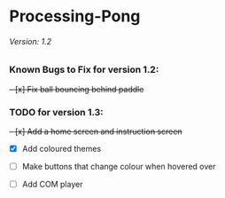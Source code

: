 # Processing-Pong
###### Version: 1.2
### Known Bugs to Fix for version 1.2:
~~- [x] Fix ball bouncing behind paddle~~
### TODO for version 1.3:
~~- [x] Add a home screen and instruction screen~~
- [x] Add coloured themes
- [ ] Make buttons that change colour when hovered over
- [ ] Add COM player


